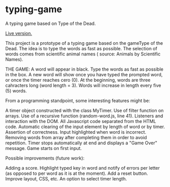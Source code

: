# typing-game
A typing game based on Type of the Dead.

[Live version.](http://irvingangulo.com/assets/typing-game-f/typing-game/)

This project is a prototype of a typing game based on the gameType of the Dead. The idea is to type the words as fast as possible. The selection of words comes from scientific animal names ( source: Animals by Scientific Names).

THE GAME:
A word will appear in black. Type the words as fast as possible in the box. A new word will show once you have typed the prompted word, or once the timer reaches cero (0). 
At the beginning, words are three cahracters long (word length = 3). Words will increase in length every five (5) words.

From a programming standpoint, some interesting features might be:

A timer object constructed with the class MyTimer.
Use of filter function on arrays.
Use of a recursive function (random-word.js, line 41).
Listeners and interaction with the DOM.
All Javascript code separated from the HTML code.
Automatic clearing of the input element by length of word or by timer.
Assertion of correctness. Input highlighted when word is incorrect.
Removing words from array after completing them in order to avoid repetition.
Timer stops automatically at end and displays a "Game Over" message.
Game starts on first input.

Possible improvements (future work):

Adding a score.
Highlight typed key in word and notify of errors per letter (as opposed to per word as it is at the moment).
Add a reset button.
Improve layout, CSS, etc.
An option to select timer length.
